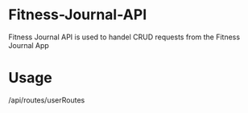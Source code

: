 # Fitness-Journal-API
Fitness Journal API is used to handel CRUD requests from the Fitness Journal App
# Usage
/api/routes/userRoutes

